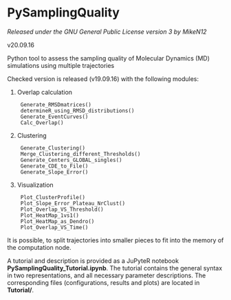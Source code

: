 # PySamplingQuality
_Released under the GNU General Public License version 3 by MikeN12_

v20.09.16

Python tool to assess the sampling quality of Molecular Dynamics (MD) simulations using multiple trajectories

Checked version is released (v19.09.16) with the following modules:

1. Overlap calculation

        Generate_RMSDmatrices()
        determineR_using_RMSD_distributions()
        Generate_EventCurves()
        Calc_Overlap()

2. Clustering

        Generate_Clustering()
        Merge_Clustering_different_Thresholds()
        Generate_Centers_GLOBAL_singles()
        Generate_CDE_to_File()
        Generate_Slope_Error()

3. Visualization

        Plot_ClusterProfile()
        Plot_Slope_Error_Plateau_NrClust()
        Plot_Overlap_VS_Threshold()
        Plot_HeatMap_1vs1()
        Plot_HeatMap_as_Dendro()
        Plot_Overlap_VS_Time()

It is possible, to split trajectories into smaller pieces to fit into the memory of the computation node.

A tutorial and description is provided as a JuPyteR notebook __PySamplingQuality\_Tutorial.ipynb__. The tutorial contains the general syntax in two representations, and all necessary parameter descriptions. The corresponding files (configurations, results and plots) are located in __Tutorial/__.
